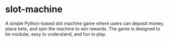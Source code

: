 # slot-machine
A simple Python-based slot machine game where users can deposit money, place bets, and spin the machine to win rewards. The game is designed to be modular, easy to understand, and fun to play.
